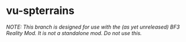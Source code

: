 # vu-spterrains

*NOTE: This branch is designed for use with the (as yet unreleased) BF3 Reality Mod. It is not a standalone mod. Do not use this.*